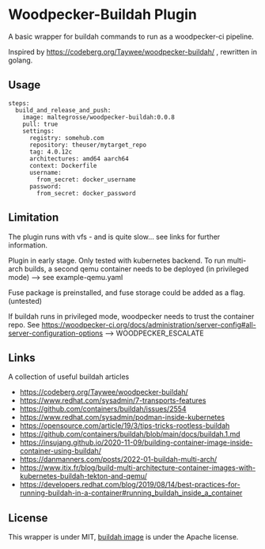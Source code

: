 # Woodpecker-Buildah Plugin
A basic wrapper for buildah commands to run as a woodpecker-ci pipeline.

Inspired by https://codeberg.org/Taywee/woodpecker-buildah/ , rewritten in golang.

## Usage
```
steps:
  build_and_release_and_push:
    image: maltegrosse/woodpecker-buildah:0.0.8
    pull: true
    settings:
      registry: somehub.com
      repository: theuser/mytarget_repo
      tag: 4.0.12c
      architectures: amd64 aarch64
      context: Dockerfile
      username:
        from_secret: docker_username
      password:
        from_secret: docker_password
```
## Limitation
The plugin runs with vfs - and is quite slow... see links for further information.

Plugin in early stage. Only tested with kubernetes backend. To run multi-arch builds, a second qemu container needs to be deployed (in privileged mode) --> see example-qemu.yaml

Fuse package is preinstalled, and fuse storage could be added as a flag. (untested)

If buildah runs in privileged mode, woodpecker needs to trust the container repo. See https://woodpecker-ci.org/docs/administration/server-config#all-server-configuration-options --> WOODPECKER_ESCALATE

## Links
A collection of useful buildah articles
- https://codeberg.org/Taywee/woodpecker-buildah/
- https://www.redhat.com/sysadmin/7-transports-features
- https://github.com/containers/buildah/issues/2554
- https://www.redhat.com/sysadmin/podman-inside-kubernetes
- https://opensource.com/article/19/3/tips-tricks-rootless-buildah
- https://github.com/containers/buildah/blob/main/docs/buildah.1.md
- https://insujang.github.io/2020-11-09/building-container-image-inside-container-using-buildah/
- https://danmanners.com/posts/2022-01-buildah-multi-arch/
- https://www.itix.fr/blog/build-multi-architecture-container-images-with-kubernetes-buildah-tekton-and-qemu/
- https://developers.redhat.com/blog/2019/08/14/best-practices-for-running-buildah-in-a-container#running_buildah_inside_a_container


## License

This wrapper is under MIT, [buildah image](https://github.com/containers/buildah/blob/04c61a7b7277e44ea69ea93ebbded92fdecac036/contrib/buildahimage/Containerfile) is under the Apache license.